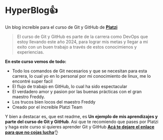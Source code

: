 # HyperBlog👍
Un blog increíble para el curso de Git y GitHub de [**Platzi**](https://platzi.com/new-home/ "Platzi")
> El curso de Git y GitHub es parte de la carrera como DevOps que estoy llevando este año 2024, para lograr mis metas y llegar a mi exito con un buen trabajo a través de estos conocimienos y experiencias.

**En este curso vemos de todo:**
* Todo los comandos de Git necesarios y que se necesitan para esta carrera, lo cual yo en lo personal por mi conocimiento de linux, me lo encontré super facil
* El flujo de trabajo en GitHub, lo cual ha sido espectacular 
* El verdadero amor y pasion por las buenas prácticas con el gran maestro Freddy.
* Los trucos bien locos del maestro Freddy
* Creado por el increible Platzi Team

Y bien a destacar es, que est readme, es **Un ejemplo de mis aprendizajes y parte del curso de Git y GitHub**. Asi que te recomiendo que pases por Platzi y haga este curso si quieres aprender Git y GitHub [**Acá te dejare el enlace para que no cojas lucha**](https://platzi.com/new-home/clases/1557-git-github/19977-readmemd-es-una-excelente-practica/ "Acá te dejare el enlace para que no cojas lucha")👌